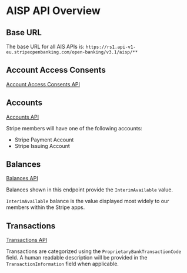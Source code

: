 # AISP API Overview

## Base URL
The base URL for all AIS APIs is: `https://rs1.api-v1-eu.stripeopenbanking.com/open-banking/v3.1/aisp/**`

## Account Access Consents
[Account Access Consents API](/perry/developer/documentation?resource=ukhub-stripe-portal&document=swagger/account-info-openapi.yaml#operations-tag-Account_Access)

## Accounts
[Accounts API](/perry/developer/documentation?resource=ukhub-stripe-portal&document=swagger/account-info-openapi.yaml#operations-tag-Accounts)

Stripe members will have one of the following accounts:
- Stripe Payment Account
- Stripe Issuing Account

## Balances
[Balances API](/perry/developer/documentation?resource=ukhub-stripe-portal&document=swagger/account-info-openapi.yaml#operations-tag-Balances)

Balances shown in this endpoint provide the `InterimAvailable` value.

`InterimAvailable` balance is the value displayed most widely to our members within the Stripe apps.

## Transactions
[Transactions API](/perry/developer/documentation?resource=ukhub-stripe-portal&document=swagger/account-info-openapi.yaml#operations-tag-Transactions)

Transactions are categorized using the `ProprietaryBankTransactionCode` field. A human readable description will be provided in the `TransactionInformation` field when applicable.

